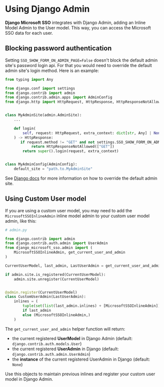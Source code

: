 # Using Django Admin

**Django Microsoft SSO** integrates with Django Admin, adding an Inline Model Admin to the User model. This way, you can
access the Microsoft SSO data for each user.

## Blocking password authentication

Setting `SSO_SHOW_FORM_ON_ADMIN_PAGE=False` doesn't block the default admin site's password login api. For that you
would need to override the default admin site's login method. Here is an example:

```python
from typing import Any

from django.conf import settings
from django.contrib import admin
from django.contrib.admin.apps import AdminConfig
from django.http import HttpRequest, HttpResponse, HttpResponseNotAllowed


class MyAdminSite(admin.AdminSite):
    ...

    def login(
        self, request: HttpRequest, extra_context: dict[str, Any] | None = None
    ) -> HttpResponse:
       if request.method != "GET" and not settings.SSO_SHOW_FORM_ON_ADMIN_PAGE:
            return HttpResponseNotAllowed(["GET"])
        return super().login(request, extra_context)


class MyAdminConfig(AdminConfig):
    default_site = "path.to.MyAdminSite"
```

See [Django docs](https://docs.djangoproject.com/en/stable/ref/contrib/admin/#overriding-the-default-admin-site)
for more information on how to override the default admin site.


## Using Custom User model

If you are using a custom user model, you may need to add the `MicrosoftSSOInlineAdmin` inline model admin to your custom
user model admin, like this:

```python
# admin.py

from django.contrib import admin
from django.contrib.auth.admin import UserAdmin
from django_microsoft_sso.admin import (
    MicrosoftSSOInlineAdmin, get_current_user_and_admin
)

CurrentUserModel, last_admin, LastUserAdmin = get_current_user_and_admin()

if admin.site.is_registered(CurrentUserModel):
    admin.site.unregister(CurrentUserModel)


@admin.register(CurrentUserModel)
class CustomUserAdmin(LastUserAdmin):
    inlines = (
        tuple(set(list(last_admin.inlines) + [MicrosoftSSOInlineAdmin]))
        if last_admin
        else (MicrosoftSSOInlineAdmin,)
    )
```

The `get_current_user_and_admin` helper function will return:

* the current registered **UserModel** in Django Admin (default: `django.contrib.auth.models.User`)
* the current registered **UserAdmin** in Django (default: `django.contrib.auth.admin.UserAdmin`)
* the **instance** of the current registered UserAdmin in Django (default: `None`)


Use this objects to maintain previous inlines and register your custom user model in Django Admin.
